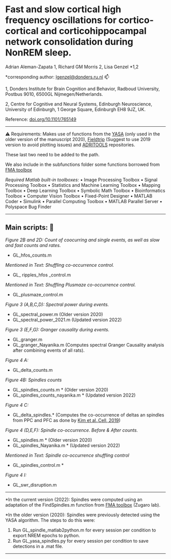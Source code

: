 # Fast and slow cortical high frequency oscillations for cortico-cortical and corticohippocampal network consolidation during NonREM sleep. 

Adrian Aleman-Zapata 1, Richard GM Morris 2, Lisa Genzel *1,2

*corresponding author: lgenzel@donders.ru.nl  :mailbox: 

1, Donders Institute for Brain Cognition and Behavior, Radboud University, Postbus 9010, 6500GL Nijmegen/Netherlands.

2, Centre for Cognitive and Neural Systems, Edinburgh Neuroscience, University of Edinburgh, 1 George Square, Edinburgh EH8 9JZ, UK.

Reference:  [doi.org/10.1101/765149](https://doi.org/10.1101/765149) 

-----------------------------




:warning: Requirements: Makes use of functions from the [YASA](https://github.com/raphaelvallat/yasa) (only used in the older version of the manuscript 2020), [Fieldtrip](https://github.com/fieldtrip/fieldtrip) (Suggest to use 2019 version to avoid plotting issues) and [ADRITOOLS](https://github.com/Aleman-Z/ADRITOOLS) repositories. 

These last two need to be added to the path.

We also include in the subfunctions folder some functions borrowed from [FMA toolbox](https://github.com/michael-zugaro/FMAToolbox/tree/master/Analyses)

_Required Matlab built-in toolboxes:_
•	Image Processing Toolbox
•	Signal Processing Toolbox
•	Statistics and Machine Learning Toolbox
•	Mapping Toolbox
•	Deep Learning Toolbox
•	Symbolic Math Toolbox
•	Bioinformatics Toolbox
•	Computer Vision Toolbox
•	Fixed-Point Designer
•	MATLAB Coder
•	Simulink
•	Parallel Computing Toolbox
•	MATLAB Parallel Server
•	Polyspace Bug Finder

--------------------------------
## Main scripts: :file_folder: 

_Figure 2B and 2D: Count of coocurring and single events, as well as slow and fast counts and rates._
  * GL_hfos_counts.m

_Mentioned in Text: Shuffling co-occurrence control._
  * GL_ ripples_hfos _control.m

_Mentioned in Text: Shuffling Plusmaze co-occurrence control._
  * GL_plusmaze_control.m

_Figure 3 (A,B,C,D): Spectral power during events._
  * GL_spectral_power.m  (Older version 2020)
  * GL_spectral_power_2021.m (Updated version 2022)

_Figure 3 (E,F,G): Granger causality during events._
  * GL_granger.m
  * GL_granger_Nayanika.m (Computes spectral Granger Causality analysis after combining events of all rats).

_Figure 4  A:_ 
  * GL_delta_counts.m

_Figure 4B: Spindles counts_
  * GL_spindles_counts.m * (Older version 2020)
  * GL_spindles_counts_nayanika.m * (Updated version 2022)

_Figure 4 C:_ 
  * GL_delta_spindles.* (Computes the co-occurrence of deltas an spindles from PPC and PFC as done by [Kim et al.,Cell, 2019](https://www.cell.com/cell/pdf/S0092-8674(19)30959-6.pdf))

_Figure 4 (D,E,F): Spindle co-occurrence. Before & After counts._	
  * GL_spindles.m * (Older version 2020)
  * GL_spindles_Nayanika.m * (Updated version 2022)

_Mentioned in Text: Spindle co-occurrence shuffling control_
  * GL_spindles_control.m *
 
_Figure 4 I:_ 
  * GL_swr_disruption.m
 
   
---------
*In the current version (2022): Spindles were computed using an adaptation of the FindSpindles.m function from [FMA toolbox](https://github.com/michael-zugaro/FMAToolbox/tree/master/Analyses) (Zugaro lab).

*In the older version (2020): Spindles were previously detected using the YASA algorithm. The steps to do this were:
1. Run GL_spindle_matlab2python.m for every session per condition to export NREM epochs to python.
2. Run GL_yasa_spindles.py for every session per condition to save detections in a .mat file.

--------------------------------

